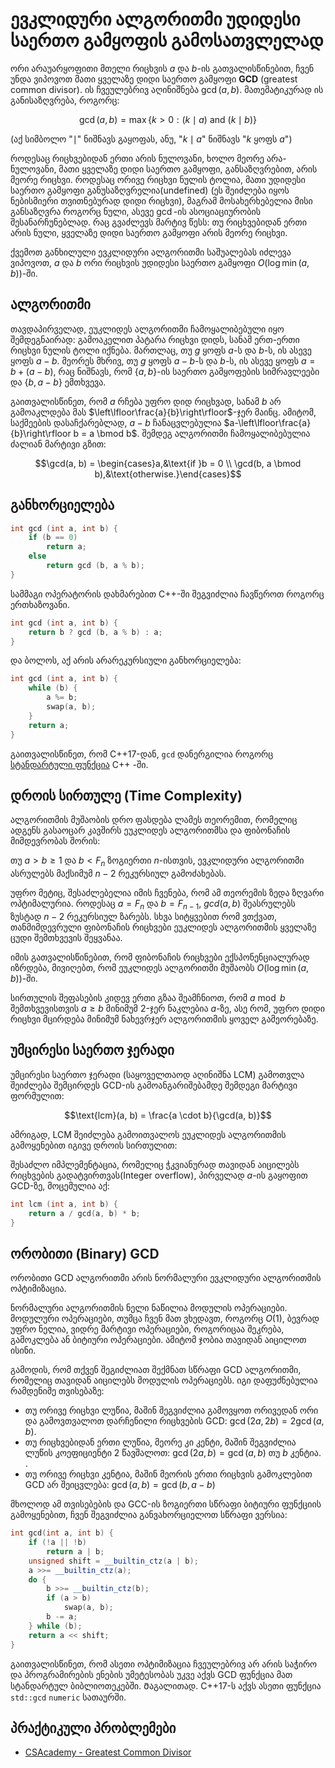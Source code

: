 # ევკლიდური ალგორითმი უდიდესი საერთო გამყოფის გამოსათვლელად
ორი არაუარყოფითი მთელი რიცხვის $a$ და $b$-ის გათვალისწინებით, ჩვენ უნდა ვიპოვოთ მათი ყველაზე დიდი საერთო გამყოფი **GCD** (greatest common divisor).
ის ჩვეულებრივ აღინიშნება $\gcd(a, b)$. მათემატიკურად ის განისაზღვრება, როგორც:

$$\gcd(a, b) = \max \{k > 0 : (k \mid a) \text{ and } (k \mid b) \}$$

(აქ სიმბოლო "$\mid$" ნიშნავს გაყოფას, ანუ, "$k \mid a$" ნიშნავს "$k$ ყოფს $a$")

როდესაც რიცხვებიდან ერთი არის ნულოვანი, ხოლო მეორე არა-ნულოვანი, მათი ყველაზე დიდი საერთო გამყოფი, განსაზღვრებით, არის მეორე რიცხვი. როდესაც ორივე რიცხვი ნულის ტოლია, მათი უდიდესი საერთო გამყოფი განუსაზღვრელია(undefined) (ეს შეიძლება იყოს ნებისმიერი თვითნებურად დიდი რიცხვი), მაგრამ მოსახერხებელია მისი განსაზღვრა როგორც ნული, ასევე $\gcd$-ის ასოციაციურობის შესანარჩუნებლად. რაც გვაძლევს მარტივ წესს: თუ რიცხვებიდან ერთი არის ნული, ყველაზე დიდი საერთო გამყოფი არის მეორე რიცხვი.


ქვემოთ განხილული ევკლიდური ალგორითმი საშუალებას იძლევა ვიპოვოთ, $a$ და $b$ ორი რიცხვის უდიდესი საერთო გამყოფი $O(\log \min(a, b))$-ში.

## ალგორითმი

თავდაპირველად, ეუკლიდეს ალგორითმი ჩამოყალიბებული იყო შემდეგნაირად: გამოაკელით პატარა რიცხვი დიდს, სანამ ერთ-ერთი რიცხვი ნულის ტოლი იქნება. მართლაც, თუ $g$ ყოფს $a$-ს და $b$-ს, ის ასევე ყოფს $a-b$. მეორეს მხრივ, თუ $g$ ყოფს $a-b$-ს და $b$-ს, ის ასევე ყოფს $a = b + (a-b)$, რაც ნიშნავს, რომ $\{a, b\}$-ის საერთო გამყოფების სიმრავლეები და $\{b,a-b\}$ ემთხვევა.

გაითვალისწინეთ, რომ $a$ რჩება უფრო დიდ რიცხვად, სანამ $b$ არ გამოაკლდება მას $\left\lfloor\frac{a}{b}\right\rfloor$-ჯერ მაინც. ამიტომ, საქმეების დასაჩქარებლად, $a-b$ ჩანაცვლებულია $a-\left\lfloor\frac{a}{b}\right\rfloor b = a \bmod b$. შემდეგ ალგორითმი ჩამოყალიბებულია ძალიან მარტივი გზით:

$$\gcd(a, b) = \begin{cases}a,&\text{if }b = 0 \\ \gcd(b, a \bmod b),&\text{otherwise.}\end{cases}$$

## განხორციელება

```cpp
int gcd (int a, int b) {
    if (b == 0)
        return a;
    else
        return gcd (b, a % b);
}
```

სამმაგი ოპერატორის დახმარებით C++-ში შეგვიძლია ჩავწეროთ როგორც ერთხაზოვანი.

```cpp
int gcd (int a, int b) {
    return b ? gcd (b, a % b) : a;
}
```

და ბოლოს, აქ არის არარეკურსიული განხორციელება:

```cpp
int gcd (int a, int b) {
    while (b) {
        a %= b;
        swap(a, b);
    }
    return a;
}
```

გაითვალისწინეთ, რომ C++17-დან, `gcd` დანერგილია როგორც [სტანდარტული ფუნქცია](https://en.cppreference.com/w/cpp/numeric/gcd) C++ -ში.

## დროის სირთულე (Time Complexity)

ალგორითმის მუშაობის დრო ფასდება ლამეს თეორემით, რომელიც ადგენს გასაოცარ კავშირს ეუკლიდეს ალგორითმსა და ფიბონაჩის მიმდევრობას შორის:

თუ $a > b \geq 1$ და $b < F_n$ ზოგიერთი $n$-ისთვის, ევკლიდური ალგორითმი ასრულებს მაქსიმუმ $n-2$ რეკურსიულ გამოძახებას.

უფრო მეტიც, შესაძლებელია იმის ჩვენება, რომ ამ თეორემის ზედა ზღვარი ოპტიმალურია. როდესაც $a = F_n$ და $b = F_{n-1}$, $gcd(a, b)$ შეასრულებს ზუსტად $n-2$ რეკურსიულ ზარებს. სხვა სიტყვებით რომ ვთქვათ, თანმიმდევრული ფიბონაჩის რიცხვები ეუკლიდეს ალგორითმის ყველაზე ცუდი შემთხვევის შეყვანაა.

იმის გათვალისწინებით, რომ ფიბონაჩის რიცხვები ექსპონენციალურად იზრდება, მივიღებთ, რომ ეუკლიდეს ალგორითმი მუშაობს $O(\log \min(a,b))$-ში.

სირთულის შეფასების კიდევ ერთი გზაა შეამჩნიოთ, რომ $a \bmod b$ შემთხვევისთვის $a \geq b$ მინიმუმ $2$-ჯერ ნაკლებია $a$-ზე, ასე რომ, უფრო დიდი რიცხვი მცირდება მინიმუმ ნახევრჯერ ალგორითმის ყოველ გამეორებაზე.

## უმცირესი საერთო ჯერადი

უმცირესი საერთო ჯერადი (საყოველთაოდ აღინიშნა LCM) გამოთვლა შეიძლება შემცირდეს GCD-ის გამოანგარიშებამდე შემდეგი მარტივი ფორმულით:

$$\text{lcm}(a, b) = \frac{a \cdot b}{\gcd(a, b)}$$

ამრიგად, LCM შეიძლება გამოითვალოს ეუკლიდეს ალგორითმის გამოყენებით იგივე დროის სირთულით:

შესაძლო იმპლემენტაცია, რომელიც ჭკვიანურად თავიდან აიცილებს რიცხვების გადატვირთვას(Integer overflow), პირველად $a$-ის გაყოფით GCD-ზე, მოცემულია აქ:

```cpp
int lcm (int a, int b) {
    return a / gcd(a, b) * b;
}
```

## ორობითი (Binary) GCD

ორობითი GCD ალგორითმი არის ნორმალური ევკლიდური ალგორითმის ოპტიმიზაცია.

ნორმალური ალგორითმის ნელი ნაწილია მოდულის ოპერაციები. მოდულური ოპერაციები, თუმცა ჩვენ მათ ვხედავთ, როგორც $O(1)$, ბევრად უფრო ნელია, ვიდრე მარტივი ოპერაციები, როგორიცაა შეკრება, გამოკლება ან ბიტიური ოპერაციები.
ამიტომ ჯობია თავიდან აიცილოთ ისინი.


გამოდის, რომ თქვენ შეგიძლიათ შექმნათ სწრაფი GCD ალგორითმი, რომელიც თავიდან აიცილებს მოდულის ოპერაციებს.
იგი დაფუძნებულია რამდენიმე თვისებაზე:

 - თუ ორივე რიცხვი ლუწია, მაშინ შეგვიძლია გამოვყოთ ორივედან ორი და გამოვთვალოთ დარჩენილი რიცხვების GCD: $\gcd(2a, 2b) = 2 \gcd(a, b)$.
 - თუ რიცხვებიდან ერთი ლუწია, მეორე კი კენტი, მაშინ შეგვიძლია ლუწის კოეფიციენტი 2 წავშალოთ: $\gcd(2a, b) = \gcd(a, b)$ თუ $b$ კენტია. .
 - თუ ორივე რიცხვი კენტია, მაშინ მეორის ერთი რიცხვის გამოკლებით GCD არ შეიცვლება: $\gcd(a, b) = \gcd(b, a-b)$

მხოლოდ ამ თვისებების და GCC-ის ზოგიერთი სწრაფი ბიტიური ფუნქციის გამოყენებით, ჩვენ შეგვიძლია განვახორციელოთ სწრაფი ვერსია:

```cpp
int gcd(int a, int b) {
    if (!a || !b)
        return a | b;
    unsigned shift = __builtin_ctz(a | b);
    a >>= __builtin_ctz(a);
    do {
        b >>= __builtin_ctz(b);
        if (a > b)
            swap(a, b);
        b -= a;
    } while (b);
    return a << shift;
}
```
გაითვალისწინეთ, რომ ასეთი ოპტიმიზაცია ჩვეულებრივ არ არის საჭირო და პროგრამირების ენების უმეტესობას უკვე აქვს GCD ფუნქცია მათ სტანდარტულ ბიბლიოთეკებში.
Მაგალითად. C++17-ს აქვს ასეთი ფუნქცია `std::gcd` `numeric` სათაურში.

## პრაქტიკული პრობლემები
- [CSAcademy - Greatest Common Divisor](https://csacademy.com/contest/archive/task/gcd/)
